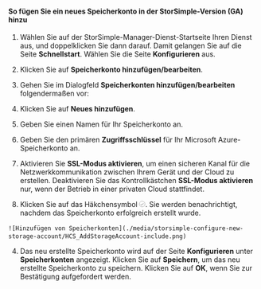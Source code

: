 #### So fügen Sie ein neues Speicherkonto in der StorSimple-Version (GA) hinzu

1. Wählen Sie auf der StorSimple-Manager-Dienst-Startseite Ihren Dienst aus, und doppelklicken Sie dann darauf. Damit gelangen Sie auf die Seite **Schnellstart**. Wählen Sie die Seite **Konfigurieren** aus.

2. Klicken Sie auf **Speicherkonto hinzufügen/bearbeiten**.

3. Gehen Sie im Dialogfeld **Speicherkonten hinzufügen/bearbeiten** folgendermaßen vor:

  1. Klicken Sie auf **Neues hinzufügen**.
  2. Geben Sie einen Namen für Ihr Speicherkonto an.
  3. Geben Sie den primären **Zugriffsschlüssel** für Ihr Microsoft Azure-Speicherkonto an.
  4. Aktivieren Sie **SSL-Modus aktivieren**, um einen sicheren Kanal für die Netzwerkkommunikation zwischen Ihrem Gerät und der Cloud zu erstellen. Deaktivieren Sie das Kontrollkästchen **SSL-Modus aktivieren** nur, wenn der Betrieb in einer privaten Cloud stattfindet.
  5. Klicken Sie auf das Häkchensymbol ![Häkchensymbol](./media/storsimple-configure-new-storage-account/HCS_CheckIcon-include.png). Sie werden benachrichtigt, nachdem das Speicherkonto erfolgreich erstellt wurde.

    ![Hinzufügen von Speicherkonten](./media/storsimple-configure-new-storage-account/HCS_AddStorageAccount-include.png)

4. Das neu erstellte Speicherkonto wird auf der Seite **Konfigurieren** unter **Speicherkonten** angezeigt. Klicken Sie auf **Speichern**, um das neu erstellte Speicherkonto zu speichern. Klicken Sie auf **OK**, wenn Sie zur Bestätigung aufgefordert werden.

<!---HONumber=62-->